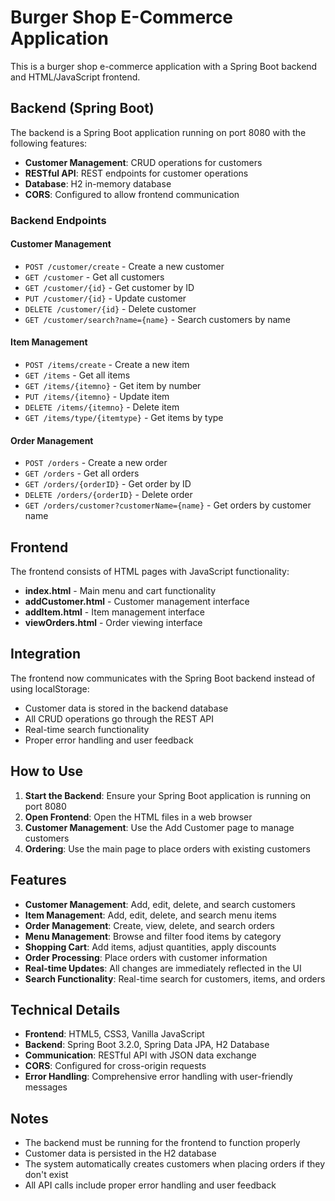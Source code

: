 # Burger Shop E-Commerce Application

This is a burger shop e-commerce application with a Spring Boot backend and HTML/JavaScript frontend.

## Backend (Spring Boot)

The backend is a Spring Boot application running on port 8080 with the following features:

- **Customer Management**: CRUD operations for customers
- **RESTful API**: REST endpoints for customer operations
- **Database**: H2 in-memory database
- **CORS**: Configured to allow frontend communication

### Backend Endpoints

#### Customer Management
- `POST /customer/create` - Create a new customer
- `GET /customer` - Get all customers
- `GET /customer/{id}` - Get customer by ID
- `PUT /customer/{id}` - Update customer
- `DELETE /customer/{id}` - Delete customer
- `GET /customer/search?name={name}` - Search customers by name

#### Item Management
- `POST /items/create` - Create a new item
- `GET /items` - Get all items
- `GET /items/{itemno}` - Get item by number
- `PUT /items/{itemno}` - Update item
- `DELETE /items/{itemno}` - Delete item
- `GET /items/type/{itemtype}` - Get items by type

#### Order Management
- `POST /orders` - Create a new order
- `GET /orders` - Get all orders
- `GET /orders/{orderID}` - Get order by ID
- `DELETE /orders/{orderID}` - Delete order
- `GET /orders/customer?customerName={name}` - Get orders by customer name

## Frontend

The frontend consists of HTML pages with JavaScript functionality:

- **index.html** - Main menu and cart functionality
- **addCustomer.html** - Customer management interface
- **addItem.html** - Item management interface
- **viewOrders.html** - Order viewing interface

## Integration

The frontend now communicates with the Spring Boot backend instead of using localStorage:

- Customer data is stored in the backend database
- All CRUD operations go through the REST API
- Real-time search functionality
- Proper error handling and user feedback

## How to Use

1. **Start the Backend**: Ensure your Spring Boot application is running on port 8080
2. **Open Frontend**: Open the HTML files in a web browser
3. **Customer Management**: Use the Add Customer page to manage customers
4. **Ordering**: Use the main page to place orders with existing customers

## Features

- **Customer Management**: Add, edit, delete, and search customers
- **Item Management**: Add, edit, delete, and search menu items
- **Order Management**: Create, view, delete, and search orders
- **Menu Management**: Browse and filter food items by category
- **Shopping Cart**: Add items, adjust quantities, apply discounts
- **Order Processing**: Place orders with customer information
- **Real-time Updates**: All changes are immediately reflected in the UI
- **Search Functionality**: Real-time search for customers, items, and orders

## Technical Details

- **Frontend**: HTML5, CSS3, Vanilla JavaScript
- **Backend**: Spring Boot 3.2.0, Spring Data JPA, H2 Database
- **Communication**: RESTful API with JSON data exchange
- **CORS**: Configured for cross-origin requests
- **Error Handling**: Comprehensive error handling with user-friendly messages

## Notes

- The backend must be running for the frontend to function properly
- Customer data is persisted in the H2 database
- The system automatically creates customers when placing orders if they don't exist
- All API calls include proper error handling and user feedback
